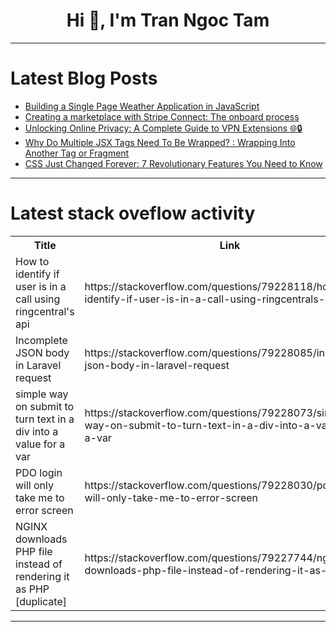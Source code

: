 <h1 align="center">Hi 👋, I'm Tran Ngoc Tam</h1>

---

# Latest Blog Posts 
<!-- BLOG-POST-LIST:START -->
- [Building a Single Page Weather Application in JavaScript](https://dev.to/courtneykerr19/building-a-single-page-weather-application-in-javascript-ca6)
- [Creating a marketplace with Stripe Connect: The onboard process](https://dev.to/ddm4313/creating-a-marketplace-with-stripe-connect-the-onboard-process-22cj)
- [Unlocking Online Privacy: A Complete Guide to VPN Extensions 🌐🔒](https://dev.to/hexadecimalsoftware/unlocking-online-privacy-a-complete-guide-to-vpn-extensions-45kl)
- [Why Do Multiple JSX Tags Need To Be Wrapped? : Wrapping Into Another Tag or Fragment](https://dev.to/sonaykara/why-do-multiple-jsx-tags-need-to-be-wrapped-wrapping-into-another-tag-or-fragment-173n)
- [CSS Just Changed Forever: 7 Revolutionary Features You Need to Know](https://dev.to/mo-dev/css-just-changed-forever-7-revolutionary-features-you-need-to-know-4e5i)
<!-- BLOG-POST-LIST:END -->

---

# Latest stack oveflow activity
<table>
  <tr><th>Title</th><th>Link</th></tr>
  <!-- STACKOVERFLOW:START --><tr><td>How to identify if user is in a call using ringcentral&#39;s api</td><td>https://stackoverflow.com/questions/79228118/how-to-identify-if-user-is-in-a-call-using-ringcentrals-api</td></tr><tr><td>Incomplete JSON body in Laravel request</td><td>https://stackoverflow.com/questions/79228085/incomplete-json-body-in-laravel-request</td></tr><tr><td>simple way on submit to turn text in a div into a value for a var</td><td>https://stackoverflow.com/questions/79228073/simple-way-on-submit-to-turn-text-in-a-div-into-a-value-for-a-var</td></tr><tr><td>PDO login will only take me to error screen</td><td>https://stackoverflow.com/questions/79228030/pdo-login-will-only-take-me-to-error-screen</td></tr><tr><td>NGINX downloads PHP file instead of rendering it as PHP [duplicate]</td><td>https://stackoverflow.com/questions/79227744/nginx-downloads-php-file-instead-of-rendering-it-as-php</td></tr><!-- STACKOVERFLOW:END -->
</table>

---


